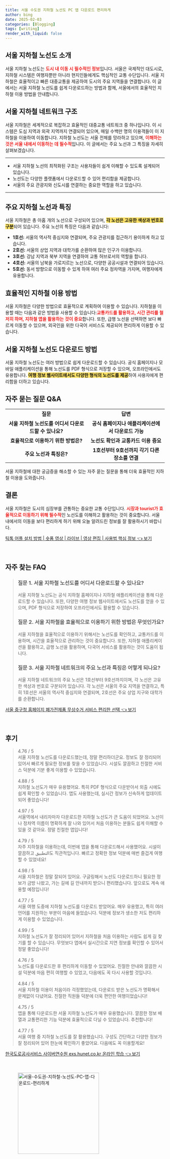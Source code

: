 ```yaml
---
title: 서울 수도권 지하철 노선도 PC 앱 다운로드 편리하게
author: bing
date: 2025-02-03
categories: [Blogging]
tags: [writing]
render_with_liquid: false
---
```



<h2 id='서울-지하철-노선도-소개'>서울 지하철 노선도 소개</h2>

<p>서울 지하철 노선도는 <b><span style="color: #ee2323;">도시 내 이동 시 필수적인 정보</span></b>입니다. 서울은 국제적인 대도시로, 지하철 시스템은 여행자뿐만 아니라 현지인들에게도 핵심적인 교통 수단입니다. 서울 지하철은 효율적이고 빠른 대중교통을 제공하여 도시의 주요 지역들을 연결합니다. 이 글에서는 서울 지하철 노선도를 쉽게 다운로드하는 방법과 함께, 서울에서의 효율적인 지하철 이용 방법을 안내합니다.</p>

<h2 id='서울-지하철-네트워크-구조'>서울 지하철 네트워크 구조</h2>

<p>서울 지하철은 세계적으로 복잡하고 효율적인 대중교통 네트워크 중 하나입니다. 이 시스템은 도심 지역과 외곽 지역까지 연결되어 있으며, 매일 수백만 명의 이용객들이 이 지하철을 이용하여 이동합니다. 지하철 노선도는 서울 전체를 망라하고 있으며, <b><span style="color: #ee2323;">이해하는 것은 서울 내에서 이동하는 데 필수적</span></b>입니다. 이 글에서는 주요 노선과 그 특징을 자세히 살펴보겠습니다.</p>

<hr />

<ul>
    <li>서울 지하철 노선의 최적화된 구조는 사용자들이 쉽게 이해할 수 있도록 설계되어 있습니다.</li>
    <li>노선도는 다양한 플랫폼에서 다운로드할 수 있어 편리함을 제공합니다.</li>
    <li>서울의 주요 관광지와 신도시를 연결하는 중요한 역할을 하고 있습니다.</li>
</ul>

<hr />

<h2 id='주요-지하철-노선과-특징'>주요 지하철 노선과 특징</h2>

<p>서울 지하철은 총 아홉 개의 노선으로 구성되어 있으며, <b><span style="background-color: #ffe066;">각 노선은 고유한 색상과 번호로 구분</span></b>되어 있습니다. 주요 노선의 특징은 다음과 같습니다:</p>

<ul>
    <li><b>1호선:</b> 서울의 역사적 중심지와 연결되며, 주요 관광지를 접근하기 용이하게 하고 있습니다.</li>
    <li><b>2호선:</b> 서울의 상업 지역과 대학가를 순환하여 많은 인구가 이용합니다.</li>
    <li><b>3호선:</b> 강남 지역과 북부 지역을 연결하여 교통 허브로서의 역할을 합니다.</li>
    <li><b>4호선:</b> 서울의 남북을 가로지르는 노선으로, 다양한 공공시설과 연결되어 있습니다.</li>
    <li><b>5호선:</b> 동서 방향으로 이동할 수 있게 하여 여러 주요 정차역을 가지며, 여행자에게 유용합니다.</li>
</ul>

<h2 id='효율적인-지하철-이용-방법'>효율적인 지하철 이용 방법</h2>

<p>서울 지하철은 다양한 방법으로 효율적으로 계획하여 이용할 수 있습니다. 지하철을 이용할 때는 다음과 같은 방법을 사용할 수 있습니다:<b><span style="color: #ee2323;">교통카드를 활용하고, 시간 관리를 철저히 하며, 지하철 앱을 활용하는 것이 중요</span></b>합니다. 또한, 급행 노선을 선택하면 보다 빠르게 이동할 수 있으며, 외국인을 위한 다국어 서비스도 제공되어 편리하게 이용할 수 있습니다.</p>

<h2 id='서울-지하철-노선도-다운로드-방법'>서울 지하철 노선도 다운로드 방법</h2>

<p>서울 지하철 노선도는 여러 방법으로 쉽게 다운로드할 수 있습니다. 공식 홈페이지나 모바일 애플리케이션을 통해 노선도를 PDF 형식으로 저장할 수 있으며, 오프라인에서도 유용합니다. <b><span style="background-color: #ffe066;">여행 정보 웹사이트에서도 다양한 형식의 노선도를 제공</span></b>하여 사용자에게 편리함을 더하고 있습니다.</p>

<h2 id='자주-묻는-질문-QNA'>자주 묻는 질문 Q&A</h2>

<table>
    <tr>
        <td style="text-align: center; height: 17px;"><b>질문</b></td>
        <td style="text-align: center; height: 17px;"><b>답변</b></td>
    </tr>
    <tr>
        <td style="text-align: center; height: 17px;"><b>서울 지하철 노선도를 어디서 다운로드할 수 있나요?</b></td>
        <td style="text-align: center; height: 17px;"><b>공식 홈페이지나 애플리케이션에서 다운로드 가능</b></td>
    </tr>
    <tr>
        <td style="text-align: center; height: 17px;"><b>효율적으로 이용하기 위한 방법은?</b></td>
        <td style="text-align: center; height: 17px;"><b>노선도 확인과 교통카드 이용 중요</b></td>
    </tr>
    <tr>
        <td style="text-align: center; height: 17px;"><b>주요 노선과 특징은?</b></td>
        <td style="text-align: center; height: 17px;"><b>1호선부터 9호선까지 각기 다른 장소를 연결</b></td>
    </tr>
</table>

<p>서울 지하철에 대한 궁금증을 해소할 수 있는 자주 묻는 질문을 통해 더욱 효율적인 지하철 이용을 도와줍니다.</p>

<h2 id='결론'>결론</h2>

<p>서울 지하철은 도시의 심장부를 관통하는 중요한 교통 수단입니다. <b><span style="color: #ee2323;">시장과 tourist가 효율적으로 이동하기 위해 필수적</span></b>인 노선도를 이해하고 활용하는 것이 중요합니다. 서울 내에서의 이동을 보다 편리하게 하기 위해 오늘 알려드린 정보를 잘 활용하시기 바랍니다.</p>


<p><a class="click-button" title="틱톡 어플 설치 방법 | 숏폼 영상 | 라이브 | 영상 편집 | 사용법 핵심 정보" href="https://yellowplanner.github.io/posts/%ED%8B%B1%ED%86%A1-%EC%96%B4%ED%94%8C-%EC%84%A4%EC%B9%98-%EB%B0%A9%EB%B2%95-%EC%88%8F%ED%8F%BC-%EC%98%81%EC%83%81-%EB%9D%BC%EC%9D%B4%EB%B8%8C-%EC%98%81%EC%83%81-%ED%8E%B8%EC%A7%91-%EC%82%AC%EC%9A%A9%EB%B2%95-%ED%95%B5%EC%8B%AC-%EC%A0%95%EB%B3%B4/" rel="dofollow">틱톡 어플 설치 방법 | 숏폼 영상 | 라이브 | 영상 편집 | 사용법 핵심 정보 👈 보기</a></p><br>
<h2 id='자주_찾는_FAQ'>자주 찾는 FAQ</h2>
<div itemscope="" itemtype="https://schema.org/FAQPage"> 
<blockquote> 
<div itemscope="" itemprop="mainEntity" itemtype="https://schema.org/Question"> 
<h3 itemprop="name">질문 1. 서울 지하철 노선도를 어디서 다운로드할 수 있나요? </h3> 
<div itemscope="" itemprop="acceptedAnswer" itemtype="https://schema.org/Answer"> 
<span itemprop="text"> 
<p>서울 지하철 노선도는 공식 지하철 홈페이지나 지하철 애플리케이션을 통해 다운로드할 수 있습니다. 또한, 다양한 여행 정보 웹사이트에서도 노선도를 얻을 수 있으며, PDF 형식으로 저장하여 오프라인에서도 활용할 수 있습니다.</p> 
</span> 
</div> 
</div> 
<div itemscope="" itemprop="mainEntity" itemtype="https://schema.org/Question"> 
<h3 itemprop="name">질문 2. 서울 지하철을 효율적으로 이용하기 위한 방법은 무엇인가요? </h3> 
<div itemscope="" itemprop="acceptedAnswer" itemtype="https://schema.org/Answer"> 
<span itemprop="text"> 
<p>서울 지하철을 효율적으로 이용하기 위해서는 노선도를 확인하고, 교통카드를 이용하며, 시간을 효율적으로 관리하는 것이 중요합니다. 또한, 지하철 애플리케이션을 활용하고, 급행 노선을 활용하며, 다국어 서비스를 활용하는 것이 도움이 됩니다.</p> 
</span> 
</div> 
</div> 
<div itemscope="" itemprop="mainEntity" itemtype="https://schema.org/Question"> 
<h3 itemprop="name">질문 3. 서울 지하철 네트워크의 주요 노선과 특징은 어떻게 되나요? </h3> 
<div itemscope="" itemprop="acceptedAnswer" itemtype="https://schema.org/Answer"> 
<span itemprop="text"> 
<p>서울 지하철 네트워크의 주요 노선은 1호선부터 9호선까지이며, 각 노선은 고유한 색상과 번호로 구분되어 있습니다. 각 노선은 서울의 주요 지역을 연결하고, 특히 1호선은 서울의 역사적 중심지와 연결되며, 2호선은 주요 상업 지구와 대학가를 순환합니다.</p> 
</span> 
</div> 
</div> 
</blockquote> 
</div>
<p><a class="click-button" title="서울 중구청 홈페이지 폐가전제품 무상수거 서비스 편리한 선택" href="https://yellowplanner.github.io/posts/%EC%84%9C%EC%9A%B8-%EC%A4%91%EA%B5%AC%EC%B2%AD-%ED%99%88%ED%8E%98%EC%9D%B4%EC%A7%80-%ED%8F%90%EA%B0%80%EC%A0%84%EC%A0%9C%ED%92%88-%EB%AC%B4%EC%83%81%EC%88%98%EA%B1%B0-%EC%84%9C%EB%B9%84%EC%8A%A4-%ED%8E%B8%EB%A6%AC%ED%95%9C-%EC%84%A0%ED%83%9D/" rel="dofollow">서울 중구청 홈페이지 폐가전제품 무상수거 서비스 편리한 선택 👈 보기</a></p><br>
<h2 id='후기'>후기</h2>
<div itemscope itemtype="https://schema.org/Product">
  <blockquote>
  <div itemprop="review" itemscope itemtype="https://schema.org/Review">
      <div itemprop="reviewRating" itemscope itemtype="https://schema.org/Rating"> <span itemprop="ratingValue">4.76</span> / <span itemprop="bestRating">5</span> </div>
      <span itemprop="reviewBody">서울 지하철 노선도를 다운로드했는데, 정말 편리하더군요. 정보도 잘 정리되어 있어서 빠르게 필요한 정보를 찾을 수 있었습니다. 시설도 깔끔하고 친절한 서비스 덕분에 기분 좋게 이용할 수 있었습니다.</span>
  </div>
  <br>
  <div itemprop="review" itemscope itemtype="https://schema.org/Review">
      <div itemprop="reviewRating" itemscope itemtype="https://schema.org/Rating"> <span itemprop="ratingValue">4.88</span> / <span itemprop="bestRating">5</span> </div>
      <span itemprop="reviewBody">지하철 노선도가 매우 유용했어요. 특히 PDF 형식으로 다운받아서 외출 시에도 쉽게 확인할 수 있었습니다. 앱도 사용했는데, 실시간 정보가 신속하게 업데이트되어 좋았습니다!</span>
  </div>
  <br>
  <div itemprop="review" itemscope itemtype="https://schema.org/Review">
      <div itemprop="reviewRating" itemscope itemtype="https://schema.org/Rating"> <span itemprop="ratingValue">4.97</span> / <span itemprop="bestRating">5</span> </div>
      <span itemprop="reviewBody">서울역에서 내리자마자 다운로드한 지하철 노선도가 큰 도움이 되었어요. 노선이나 정차역 이름이 명확하게 잘 나와 있어서 처음 이용하는 분들도 쉽게 이해할 수 있을 것 같아요. 정말 친절한 앱입니다!</span>
  </div>
  <br>
  <div itemprop="review" itemscope itemtype="https://schema.org/Review">
      <div itemprop="reviewRating" itemscope itemtype="https://schema.org/Rating"> <span itemprop="ratingValue">4.79</span> / <span itemprop="bestRating">5</span> </div>
      <span itemprop="reviewBody">자주 지하철을 이용하는데, 이번에 앱을 통해 다운로드해서 사용했어요. 시설이 깔끔하고 التطبيق도 직관적입니다. 빠르고 정확한 정보 덕분에 매번 즐겁게 여행할 수 있었네요!</span>
  </div>
  <br>
  <div itemprop="review" itemscope itemtype="https://schema.org/Review">
      <div itemprop="reviewRating" itemscope itemtype="https://schema.org/Rating"> <span itemprop="ratingValue">4.98</span> / <span itemprop="bestRating">5</span> </div>
      <span itemprop="reviewBody">서울 지하철은 정말 잘되어 있어요. 구글링해서 노선도 다운로드하니 필요한 정보가 금방 나왔고, 가는 길에 길 안내까지 받으니 편리했습니다. 앞으로도 계속 애용할 예정입니다!</span>
  </div>
  <br>
  <div itemprop="review" itemscope itemtype="https://schema.org/Review">
      <div itemprop="reviewRating" itemscope itemtype="https://schema.org/Rating"> <span itemprop="ratingValue">4.77</span> / <span itemprop="bestRating">5</span> </div>
      <span itemprop="reviewBody">서울 여행 도중에 지하철 노선도를 다운로드 받았어요. 매우 유용했고, 특히 여러 언어를 지원하는 부분이 마음에 들었습니다. 덕분에 정보가 생소한 저도 편리하게 이용할 수 있었습니다.</span>
  </div>
  <br>
  <div itemprop="review" itemscope itemtype="https://schema.org/Review">
      <div itemprop="reviewRating" itemscope itemtype="https://schema.org/Rating"> <span itemprop="ratingValue">4.99</span> / <span itemprop="bestRating">5</span> </div>
      <span itemprop="reviewBody">지하철 노선도가 잘 정리되어 있어서 지하철을 처음 이용하는 사람도 쉽게 길 찾기를 할 수 있습니다. 무엇보다 앱에서 실시간으로 지연 정보를 확인할 수 있어서 정말 좋았습니다!</span>
  </div>
  <br>
  <div itemprop="review" itemscope itemtype="https://schema.org/Review">
      <div itemprop="reviewRating" itemscope itemtype="https://schema.org/Rating"> <span itemprop="ratingValue">4.76</span> / <span itemprop="bestRating">5</span> </div>
      <span itemprop="reviewBody">노선도를 다운로드한 후 편리하게 이동할 수 있었어요. 친절한 안내와 깔끔한 시설 덕분에 마음 편히 여행할 수 있었고, 다음에도 꼭 다시 사용할 것입니다.</span>
  </div>
  <br>
  <div itemprop="review" itemscope itemtype="https://schema.org/Review">
      <div itemprop="reviewRating" itemscope itemtype="https://schema.org/Rating"> <span itemprop="ratingValue">4.84</span> / <span itemprop="bestRating">5</span> </div>
      <span itemprop="reviewBody">서울 지하철 이용이 처음이라 걱정했었는데, 다운로드 받은 노선도가 명확해서 문제없이 다녔어요. 친절한 직원들 덕분에 더욱 편안한 여행이었습니다!</span>
  </div>
  <br>
  <div itemprop="review" itemscope itemtype="https://schema.org/Review">
      <div itemprop="reviewRating" itemscope itemtype="https://schema.org/Rating"> <span itemprop="ratingValue">4.75</span> / <span itemprop="bestRating">5</span> </div>
      <span itemprop="reviewBody">앱을 통해 다운로드한 서울 지하철 노선도가 매우 유용했습니다. 깔끔한 정보 배열과 교통편리한 기능 덕분에 효율적으로 다닐 수 있었습니다. 추천합니다!</span>
  </div>
  <br>
  <div itemprop="review" itemscope itemtype="https://schema.org/Review">
      <div itemprop="reviewRating" itemscope itemtype="https://schema.org/Rating"> <span itemprop="ratingValue">4.77</span> / <span itemprop="bestRating">5</span> </div>
      <span itemprop="reviewBody">서울 여행 중 지하철 노선도를 잘 활용했습니다. 구성도 간단하고 다양한 정보가 잘 정리되어 있어 한눈에 확인하기 좋았어요. 다음에도 꼭 이용할게요!</span>
  </div>
  </blockquote>
</div>
<p><a class="click-button" title="한국도로공사서비스 사이버연수원 exs.hunet.co.kr 온라인 학습" href="https://yellowplanner.github.io/posts/%ED%95%9C%EA%B5%AD%EB%8F%84%EB%A1%9C%EA%B3%B5%EC%82%AC%EC%84%9C%EB%B9%84%EC%8A%A4-%EC%82%AC%EC%9D%B4%EB%B2%84%EC%97%B0%EC%88%98%EC%9B%90-exs.hunet.co.kr-%EC%98%A8%EB%9D%BC%EC%9D%B8-%ED%95%99%EC%8A%B5/" rel="dofollow">한국도로공사서비스 사이버연수원 exs.hunet.co.kr 온라인 학습 👈 보기</a></p><br>
<figure class="image"><img src="https://yellowplanner.github.io/assets/img/thumbnail/서울-수도권-지하철-노선도-PC-앱-다운로드-편리하게.webp" alt="서울-수도권-지하철-노선도-PC-앱-다운로드-편리하게" width="256" height="256"></figure>